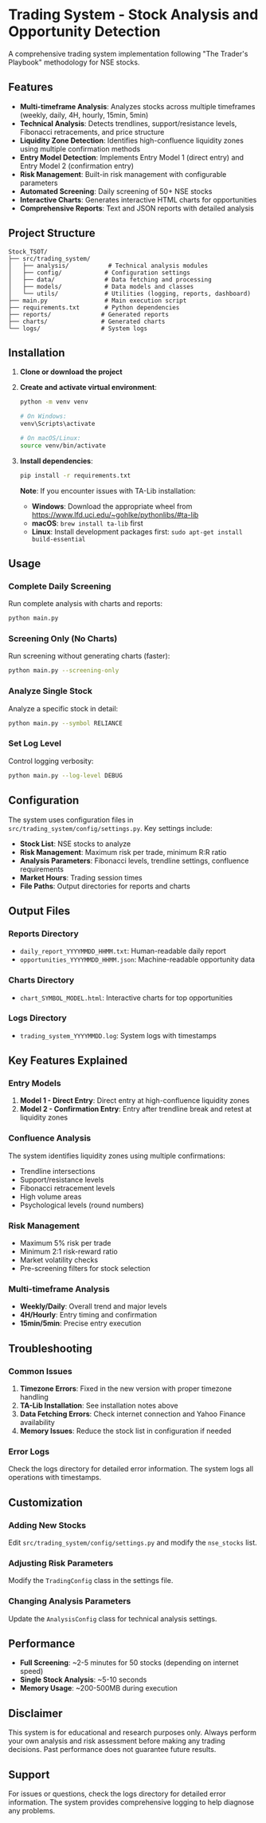 # Trading System - Stock Analysis and Opportunity Detection

A comprehensive trading system implementation following "The Trader's Playbook" methodology for NSE stocks.

## Features

- **Multi-timeframe Analysis**: Analyzes stocks across multiple timeframes (weekly, daily, 4H, hourly, 15min, 5min)
- **Technical Analysis**: Detects trendlines, support/resistance levels, Fibonacci retracements, and price structure
- **Liquidity Zone Detection**: Identifies high-confluence liquidity zones using multiple confirmation methods
- **Entry Model Detection**: Implements Entry Model 1 (direct entry) and Entry Model 2 (confirmation entry)
- **Risk Management**: Built-in risk management with configurable parameters
- **Automated Screening**: Daily screening of 50+ NSE stocks
- **Interactive Charts**: Generates interactive HTML charts for opportunities
- **Comprehensive Reports**: Text and JSON reports with detailed analysis

## Project Structure

```
Stock_TSOT/
├── src/trading_system/
│   ├── analysis/           # Technical analysis modules
│   ├── config/            # Configuration settings
│   ├── data/              # Data fetching and processing
│   ├── models/            # Data models and classes
│   └── utils/             # Utilities (logging, reports, dashboard)
├── main.py                # Main execution script
├── requirements.txt       # Python dependencies
├── reports/              # Generated reports
├── charts/               # Generated charts
└── logs/                 # System logs
```

## Installation

1. **Clone or download the project**

2. **Create and activate virtual environment**:
   ```bash
   python -m venv venv
   
   # On Windows:
   venv\Scripts\activate
   
   # On macOS/Linux:
   source venv/bin/activate
   ```

3. **Install dependencies**:
   ```bash
   pip install -r requirements.txt
   ```

   **Note**: If you encounter issues with TA-Lib installation:
   - **Windows**: Download the appropriate wheel from https://www.lfd.uci.edu/~gohlke/pythonlibs/#ta-lib
   - **macOS**: `brew install ta-lib` first
   - **Linux**: Install development packages first: `sudo apt-get install build-essential`

## Usage

### Complete Daily Screening
Run complete analysis with charts and reports:
```bash
python main.py
```

### Screening Only (No Charts)
Run screening without generating charts (faster):
```bash
python main.py --screening-only
```

### Analyze Single Stock
Analyze a specific stock in detail:
```bash
python main.py --symbol RELIANCE
```

### Set Log Level
Control logging verbosity:
```bash
python main.py --log-level DEBUG
```

## Configuration

The system uses configuration files in `src/trading_system/config/settings.py`. Key settings include:

- **Stock List**: NSE stocks to analyze
- **Risk Management**: Maximum risk per trade, minimum R:R ratio
- **Analysis Parameters**: Fibonacci levels, trendline settings, confluence requirements
- **Market Hours**: Trading session times
- **File Paths**: Output directories for reports and charts

## Output Files

### Reports Directory
- `daily_report_YYYYMMDD_HHMM.txt`: Human-readable daily report
- `opportunities_YYYYMMDD_HHMM.json`: Machine-readable opportunity data

### Charts Directory
- `chart_SYMBOL_MODEL.html`: Interactive charts for top opportunities

### Logs Directory
- `trading_system_YYYYMMDD.log`: System logs with timestamps

## Key Features Explained

### Entry Models

1. **Model 1 - Direct Entry**: Direct entry at high-confluence liquidity zones
2. **Model 2 - Confirmation Entry**: Entry after trendline break and retest at liquidity zones

### Confluence Analysis

The system identifies liquidity zones using multiple confirmations:
- Trendline intersections
- Support/resistance levels
- Fibonacci retracement levels
- High volume areas
- Psychological levels (round numbers)

### Risk Management

- Maximum 5% risk per trade
- Minimum 2:1 risk-reward ratio
- Market volatility checks
- Pre-screening filters for stock selection

### Multi-timeframe Analysis

- **Weekly/Daily**: Overall trend and major levels
- **4H/Hourly**: Entry timing and confirmation
- **15min/5min**: Precise entry execution

## Troubleshooting

### Common Issues

1. **Timezone Errors**: Fixed in the new version with proper timezone handling
2. **TA-Lib Installation**: See installation notes above
3. **Data Fetching Errors**: Check internet connection and Yahoo Finance availability
4. **Memory Issues**: Reduce the stock list in configuration if needed

### Error Logs

Check the logs directory for detailed error information. The system logs all operations with timestamps.

## Customization

### Adding New Stocks
Edit `src/trading_system/config/settings.py` and modify the `nse_stocks` list.

### Adjusting Risk Parameters
Modify the `TradingConfig` class in the settings file.

### Changing Analysis Parameters
Update the `AnalysisConfig` class for technical analysis settings.

## Performance

- **Full Screening**: ~2-5 minutes for 50 stocks (depending on internet speed)
- **Single Stock Analysis**: ~5-10 seconds
- **Memory Usage**: ~200-500MB during execution

## Disclaimer

This system is for educational and research purposes only. Always perform your own analysis and risk assessment before making any trading decisions. Past performance does not guarantee future results.

## Support

For issues or questions, check the logs directory for detailed error information. The system provides comprehensive logging to help diagnose any problems.
